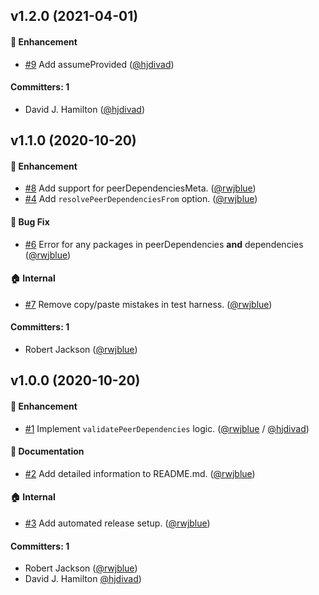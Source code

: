 ## v1.2.0 (2021-04-01)

#### :rocket: Enhancement
* [#9](https://github.com/rwjblue/validate-peer-dependencies/pull/9) Add assumeProvided ([@hjdivad](https://github.com/hjdivad))

#### Committers: 1
- David J. Hamilton ([@hjdivad](https://github.com/hjdivad))

## v1.1.0 (2020-10-20)

#### :rocket: Enhancement
* [#8](https://github.com/rwjblue/validate-peer-dependencies/pull/8) Add support for peerDependenciesMeta. ([@rwjblue](https://github.com/rwjblue))
* [#4](https://github.com/rwjblue/validate-peer-dependencies/pull/4) Add `resolvePeerDependenciesFrom` option. ([@rwjblue](https://github.com/rwjblue))

#### :bug: Bug Fix
* [#6](https://github.com/rwjblue/validate-peer-dependencies/pull/6) Error for any packages in peerDependencies **and** dependencies ([@rwjblue](https://github.com/rwjblue))

#### :house: Internal
* [#7](https://github.com/rwjblue/validate-peer-dependencies/pull/7) Remove copy/paste mistakes in test harness. ([@rwjblue](https://github.com/rwjblue))

#### Committers: 1
- Robert Jackson ([@rwjblue](https://github.com/rwjblue))


## v1.0.0 (2020-10-20)

#### :rocket: Enhancement
* [#1](https://github.com/rwjblue/validate-peer-dependencies/pull/1) Implement `validatePeerDependencies` logic. ([@rwjblue](https://github.com/rwjblue) / [@hjdivad](https://github.com/hjdivad))

#### :memo: Documentation
* [#2](https://github.com/rwjblue/validate-peer-dependencies/pull/2) Add detailed information to README.md. ([@rwjblue](https://github.com/rwjblue))

#### :house: Internal
* [#3](https://github.com/rwjblue/validate-peer-dependencies/pull/3) Add automated release setup. ([@rwjblue](https://github.com/rwjblue))

#### Committers: 1
- Robert Jackson ([@rwjblue](https://github.com/rwjblue))
- David J. Hamilton [@hjdivad](https://github.com/hjdivad))


